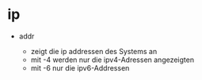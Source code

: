 # ip

- addr

  - zeigt die ip addressen des Systems an
  - mit -4 werden nur die ipv4-Adressen angezeigten
  - mit -6 nur die ipv6-Addressen
